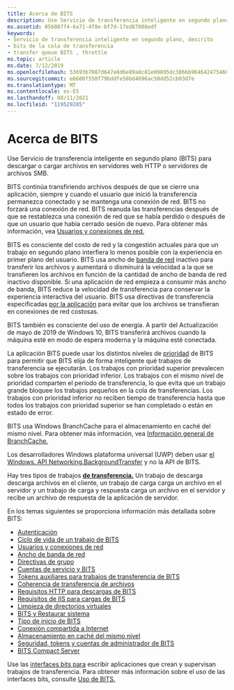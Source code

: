 ```yaml
---
title: Acerca de BITS
description: Use Servicio de transferencia inteligente en segundo plano (BITS) para transferir archivos de forma asincrónica entre un cliente y un servidor.
ms.assetid: 056007f4-6a71-4f8e-bf7d-17ed87088edf
keywords:
- Servicio de transferencia inteligente en segundo plano, descrito
- bits de la cola de transferencia
- transfer queue BITS , throttle
ms.topic: article
ms.date: 7/12/2019
ms.openlocfilehash: 53693b7087d647e8d6e89a8c81e09895dc3866b964642475466bbf8f52ddbae5
ms.sourcegitcommit: e6600f550f79bddfe58bd4696ac50dd52cb03d7e
ms.translationtype: MT
ms.contentlocale: es-ES
ms.lasthandoff: 08/11/2021
ms.locfileid: "119529285"
---
```

# <a name="about-bits"></a>Acerca de BITS

Use Servicio de transferencia inteligente en segundo plano (BITS) para descargar o cargar archivos en servidores web HTTP o servidores de archivos SMB. 

BITS continúa transfiriendo archivos después de que se cierre una aplicación, siempre y cuando el usuario que inició la transferencia permanezca conectado y se mantenga una conexión de red. BITS no forzará una conexión de red. BITS reanuda las transferencias después de que se restablezca una conexión de red que se había perdido o después de que un usuario que había cerrado sesión de nuevo. Para obtener más información, vea [Usuarios y conexiones de red.](users-and-network-connections.md)

BITS es consciente del costo de red y la congestión actuales para que un trabajo en segundo plano interfiera lo menos posible con la experiencia en primer plano del usuario. BITS usa ancho de [banda de red](network-bandwidth.md) inactivo para transferir los archivos y aumentará o disminuirá la velocidad a la que se transfieren los archivos en función de la cantidad de ancho de banda de red inactivo disponible. Si una aplicación de red empieza a consumir más ancho de banda, BITS reduce la velocidad de transferencia para conservar la experiencia interactiva del usuario. BITS usa directivas de transferencia especificadas [por la aplicación](how-to-block-a-bits-job-from-downloading-over-an-expensive-connection.md) para evitar que los archivos se transfieran en conexiones de red costosas.

BITS también es consciente del uso de energía. A partir del Actualización de mayo de 2019 de Windows 10, BITS transferirá archivos [](/windows-hardware/design/device-experiences/modern-standby) cuando la máquina esté en modo de espera moderna y la máquina esté conectada.

La aplicación BITS puede usar los distintos niveles de [prioridad](/windows/desktop/api/Bits/ne-bits-bg_job_priority) de BITS para permitir que BITS elija de forma inteligente qué trabajos de transferencia se ejecutarán. Los trabajos con prioridad superior prevalecen sobre los trabajos con prioridad inferior. Los trabajos con el mismo nivel de prioridad comparten el período de transferencia, lo que evita que un trabajo grande bloquee los trabajos pequeños en la cola de transferencias. Los trabajos con prioridad inferior no reciben tiempo de transferencia hasta que todos los trabajos con prioridad superior se han completado o están en estado de error.

BITS usa Windows BranchCache para el almacenamiento en caché del mismo nivel. Para obtener más información, vea [Información general de BranchCache.](/previous-versions/windows/it-pro/windows-7/dd755969(v=ws.10))

Los desarrolladores Windows plataforma universal (UWP) deben usar [el Windows. API Networking.BackgroundTransfer](/uwp/api/Windows.Networking.BackgroundTransfer) y no la API de BITS.

Hay tres tipos de trabajos [**de transferencia.**](/windows/desktop/api/Bits/ne-bits-bg_job_type) Un trabajo de descarga descarga archivos en el cliente, un trabajo de carga carga un archivo en el servidor y un trabajo de carga y respuesta carga un archivo en el servidor y recibe un archivo de respuesta de la aplicación de servidor.

En los temas siguientes se proporciona información más detallada sobre BITS:

-   [Autenticación](authentication.md)
-   [Ciclo de vida de un trabajo de BITS](life-cycle-of-a-bits-job.md)
-   [Usuarios y conexiones de red](users-and-network-connections.md)
-   [Ancho de banda de red](network-bandwidth.md)
-   [Directivas de grupo](group-policies.md)
-   [Cuentas de servicio y BITS](service-accounts-and-bits.md)
-   [Tokens auxiliares para trabajos de transferencia de BITS](helper-tokens-for-bits-transfer-jobs.md)
-   [Coherencia de transferencia de archivos](file-transfer-consistency.md)
-   [Requisitos HTTP para descargas de BITS](http-requirements-for-bits-downloads.md)
-   [Requisitos de IIS para cargas de BITS](iis-requirements-for-bits-uploads.md)
-   [Limpieza de directorios virtuales](virtual-directory-cleanup.md)
-   [BITS y Restaurar sistema](bits-and-system-restore.md)
-   [Tipo de inicio de BITS](bits-startup-type.md)
-   [Conexión compartida a Internet](internet-connection-sharing.md)
-   [Almacenamiento en caché del mismo nivel](peer-caching.md)
-   [Seguridad, tokens y cuentas de administrador de BITS](user-account-control-and-bits.md)
-   [BITS Compact Server](bits-compact-server.md)

Use las [interfaces bits para](bits-interfaces.md) escribir aplicaciones que crean y supervisan trabajos de transferencia. Para obtener más información sobre el uso de las interfaces bits, consulte [Uso de BITS.](using-bits.md)